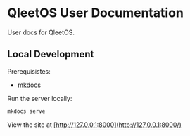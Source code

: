 # QleetOS User Documentation

User docs for QleetOS.

## Local Development

Prerequisistes:

* [mkdocs](https://www.mkdocs.org/)

Run the server locally:

```bash
mkdocs serve
```

View the site at [http://127.0.0.1:8000](http://127.0.0.1:8000/)

